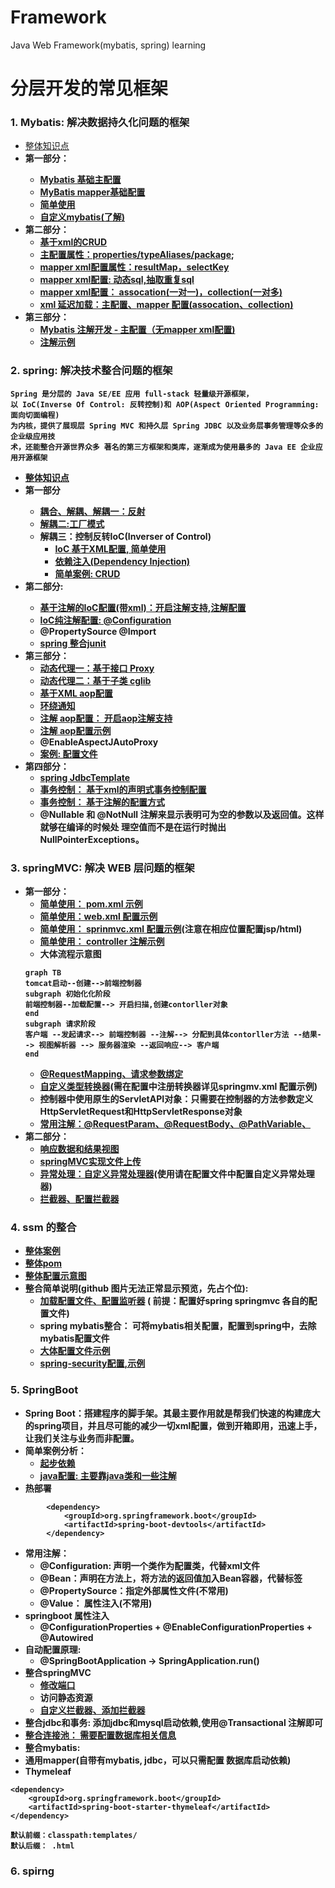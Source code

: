 # Framework
Java Web Framework(mybatis, spring) learning
# 分层开发的常见框架
### 1. Mybatis: 解决数据持久化问题的框架
- [整体知识点](https://github.com/lxf-00/Framework/blob/master/mybatis/%E7%AC%AC%E4%B8%80%E9%83%A8%E5%88%86/learning_1/%E7%9F%A5%E8%AF%86%E7%82%B9)
- <strong>第一部分：<strong>
  - [Mybatis 基础主配置](https://github.com/lxf-00/Framework/blob/master/mybatis/%E7%AC%AC%E4%B8%80%E9%83%A8%E5%88%86/learning_1/src/main/resources/SqlMapConfig.xml)
  - [MyBatis mapper基础配置](https://github.com/lxf-00/Framework/blob/master/mybatis/%E7%AC%AC%E4%B8%80%E9%83%A8%E5%88%86/learning_1/src/main/resources/com/mybatisLearning/dao/UserDao.xml)
  - [简单使用](https://github.com/lxf-00/Framework/blob/master/mybatis/%E7%AC%AC%E4%B8%80%E9%83%A8%E5%88%86/learning_2/src/test/java/com/mybatisLearning/test/MyBatisTest.java)
  - [自定义mybatis(了解)](https://github.com/lxf-00/Framework/tree/master/mybatis/%E7%AC%AC%E4%B8%80%E9%83%A8%E5%88%86/learning_3/src/main/java/com/mybatisLearning/mybatis)
- 第二部分：
  - [基于xml的CRUD](https://github.com/lxf-00/Framework/blob/master/mybatis/%E7%AC%AC%E4%BA%8C%E9%83%A8%E5%88%86/learning_4/src/main/resources/com/mybatis/dao/UserDao.xml)
  - [主配置属性：properties/typeAliases/package](https://github.com/lxf-00/Framework/blob/master/mybatis/%E7%AC%AC%E4%BA%8C%E9%83%A8%E5%88%86/learning_5/src/main/resources/SqlMapConfig.xml);
  - [mapper xml配置属性：resultMap，selectKey](https://github.com/lxf-00/Framework/blob/master/mybatis/%E7%AC%AC%E4%BA%8C%E9%83%A8%E5%88%86/learning_5/src/main/resources/com/mybatis/dao/UserDao.xml)
  - [mapper xml配置: 动态sql,抽取重复sql](https://github.com/lxf-00/Framework/blob/master/mybatis/%E7%AC%AC%E4%BA%8C%E9%83%A8%E5%88%86/learning_6/src/main/resources/com/mybatis/dao/UserDao.xml)
  - [mapper xml配置： assocation(一对一)](https://github.com/lxf-00/Framework/blob/master/mybatis/%E7%AC%AC%E4%BA%8C%E9%83%A8%E5%88%86/learning_7/src/main/resources/com/mybatis/dao/AccountDao.xml)[，collection(一对多)](https://github.com/lxf-00/Framework/blob/master/mybatis/%E7%AC%AC%E4%BA%8C%E9%83%A8%E5%88%86/learning_7/src/main/resources/com/mybatis/dao/UserDao.xml)
  - [xml 延迟加载：主配置、](https://github.com/lxf-00/Framework/blob/master/mybatis/%E7%AC%AC%E4%BA%8C%E9%83%A8%E5%88%86/lazyByAssociation/src/main/resources/SqlMapConfig.xml)[mapper 配置(assocation、collection)](https://github.com/lxf-00/Framework/blob/master/mybatis/%E7%AC%AC%E4%BA%8C%E9%83%A8%E5%88%86/lazyByAssociation/src/main/resources/com/mybatis/dao/AccountDao.xml)
- <strong>第三部分：</strong>
  - [Mybatis 注解开发 - 主配置（无mapper xml配置)](https://github.com/lxf-00/Framework/blob/master/mybatis/%E7%AC%AC%E4%B8%89%E9%83%A8%E5%88%86/annotation_crud/src/main/resources/SqlMapConfig.xml)
  - [注解示例](https://github.com/lxf-00/Framework/blob/master/mybatis/%E7%AC%AC%E4%B8%89%E9%83%A8%E5%88%86/annotation_crud/src/main/java/com/mybatis/dao/UserDao.java)

### 2. spring: 解决技术整合问题的框架
```说明
Spring 是分层的 Java SE/EE 应用 full-stack 轻量级开源框架，
以 IoC(Inverse Of Control: 反转控制)和 AOP(Aspect Oriented Programming:面向切面编程)
为内核，提供了展现层 Spring MVC 和持久层 Spring JDBC 以及业务层事务管理等众多的企业级应用技
术，还能整合开源世界众多 著名的第三方框架和类库，逐渐成为使用最多的 Java EE 企业应用开源框架
```
- [整体知识点](https://github.com/lxf-00/Framework/blob/master/spring/spring%E7%9F%A5%E8%AF%86%E7%82%B9)
- <strong>第一部分<strong>
  - [耦合、解耦、解耦一：反射](https://github.com/lxf-00/Framework/blob/master/spring/%E8%A7%A3%E8%80%A6/program_jdbc_1/src/main/java/com/springlearning/jdbc/JdbcDemo1.java)
  - [解耦二:工厂模式](https://github.com/lxf-00/Framework/blob/master/spring/%E8%A7%A3%E8%80%A6/factory_2/src/main/java/com/factory/factory_test/FactoryBean.java)
  - 解耦三：控制反转IoC(Inverser of Control)
    - [IoC 基于XML配置](https://github.com/lxf-00/Framework/blob/master/spring/%20ioc%20_%20di/spring_2/src/main/resources/bean.xml)[, 简单使用](https://github.com/lxf-00/Framework/blob/master/spring/%20ioc%20_%20di/srping_1/src/main/java/com/factory/ui/Client.java)
    - [依赖注入(Dependency Injection)](https://github.com/lxf-00/Framework/blob/master/spring/%20ioc%20_%20di/srping_3_dependency_injection/src/main/resources/bean.xml)
    - [简单案例: CRUD](https://github.com/lxf-00/Framework/tree/master/spring/%20ioc%20_%20di/spring_ioc_xml_simplecase)
- <strong>第二部分<strong>:
  - [基于注解的IoC配置(带xml)：开启注解支持](https://github.com/lxf-00/Framework/blob/master/spring/%20ioc%20_%20di/spring_anno_ioc/src/main/resources/bean.xml)[,注解配置](https://github.com/lxf-00/Framework/blob/master/spring/%20ioc%20_%20di/spring_anno_ioc/src/main/java/com/factory/service/impl/AccountServiceImpl.java)
  - [IoC纯注解配置: @Configuration](https://github.com/lxf-00/Framework/blob/master/spring/%20ioc%20_%20di/spring_account_anno_without_xml/src/main/java/config/SpringConfig.java)
  - @PropertySource @Import
  - [spring 整合junit](https://github.com/lxf-00/Framework/blob/master/spring/%20ioc%20_%20di/spring_account_anno_without_xml/src/test/java/com/springlearning/test/AccountServiceTest.java)
- <strong>第三部分：</strong>
  - [动态代理一：基于接口 Proxy](https://github.com/lxf-00/Framework/blob/master/spring/proxy_aop/spring_proxy/src/main/java/com/springlearning/proxy/Client.java)
  - [动态代理二：基于子类 cglib](https://github.com/lxf-00/Framework/blob/master/spring/proxy_aop/spring_proxy/src/main/java/com/springlearning/cglib/Client.java)
  - [基于XML aop配置](https://github.com/lxf-00/Framework/blob/master/spring/proxy_aop/spring_aop/src/main/resources/bean.xml)
  - [环绕通知](https://github.com/lxf-00/Framework/blob/master/spring/proxy_aop/spring_aop/src/main/java/com/springlearning/utils/Logger.java)
  - [注解 aop配置： 开启aop注解支持](https://github.com/lxf-00/Framework/blob/master/spring/proxy_aop/spring_anno_aop/src/main/resources/bean.xml)
  - [注解 aop配置示例](https://github.com/lxf-00/Framework/blob/master/spring/proxy_aop/spring_anno_aop/src/main/java/com/springlearning/utils/Logger.java)
  - @EnableAspectJAutoProxy
  - [案例: 配置文件](https://github.com/lxf-00/Framework/blob/master/spring/proxy_aop/spring_account_promption/src/main/resources/bean.xml)
- <strong>第四部分：</strong>
  - [spring JdbcTemplate](https://github.com/lxf-00/Framework/tree/master/spring/transaction/spring_jdbcTemplate)
  - [事务控制： 基于xml的声明式事务控制配置](https://github.com/lxf-00/Framework/blob/master/spring/transaction/spring_tx/src/main/resources/bean.xml)
  - [事务控制： 基于注解的配置方式](https://github.com/lxf-00/Framework/blob/master/spring/transaction/spring_tx_anno/src/main/resources/bean.xml)
  - @Nullable 和 @NotNull 注解来显示表明可为空的参数以及返回值。这样就够在编译的时候处 理空值而不是在运行时抛出 NullPointerExceptions。

### 3. springMVC: 解决 WEB 层问题的框架
- <strong>第一部分：</strong>
  - [简单使用： pom.xml 示例](https://github.com/lxf-00/Framework/blob/master/springmvc/springMVC_01_start/pom.xml)
  - [简单使用：web.xml 配置示例](https://github.com/lxf-00/Framework/blob/master/springmvc/springMVC_01_start/src/main/webapp/WEB-INF/web.xml)
  - [简单使用： sprinmvc.xml 配置示例](https://github.com/lxf-00/Framework/blob/master/springmvc/springMVC_01_start/src/main/resources/springMVC.xml)(注意在相应位置配置jsp/html)
  - [简单使用： controller 注解示例](https://github.com/lxf-00/Framework/blob/master/springmvc/springMVC_01_start/src/main/java/com/springmvc/controller/HelloController.java)
  - 大体流程示意图
  ```mermaid
  graph TB
  tomcat启动--创建-->前端控制器
  subgraph 初始化化阶段
  前端控制器--加载配置--> 开启扫描,创建contorller对象
  end
  subgraph 请求阶段
  客户端 --发起请求--> 前端控制器 --注解--> 分配到具体contorller方法 --结果--> 视图解析器 --> 服务器渲染 --返回响应--> 客户端
  end    
  ```
  - [@RequestMapping、请求参数绑定](https://github.com/lxf-00/Framework/blob/master/springmvc/springMVC_01_start/src/main/java/com/springmvc/controller/ParmasController.java)
  - [自定义类型转换器](https://github.com/lxf-00/Framework/blob/master/springmvc/springMVC_01_start/src/main/java/com/springmvc/utils/StringToDate.java)(需在配置中注册转换器详见springmv.xml 配置示例)
  - 控制器中使用原生的ServletAPI对象：只需要在控制器的方法参数定义HttpServletRequest和HttpServletResponse对象
  - [常用注解：@RequestParam、@RequestBody、@PathVariable、 ](https://github.com/lxf-00/Framework/blob/master/springmvc/springMVC_01_start/src/main/java/com/springmvc/controller/AnnoController.java)
- 第二部分：
  - [响应数据和结果视图](https://github.com/lxf-00/Framework/blob/master/springmvc/springMVC_02_response/src/main/java/com/springMVC/controller/UserController.java)
  - [springMVC实现文件上传](https://github.com/lxf-00/Framework/blob/master/springmvc/springMVC_03_fileupload/src/main/java/com/springMVC/controller/UserController.java)
  - [异常处理：自定义异常处理器](https://github.com/lxf-00/Framework/blob/master/springmvc/springMVC_04_exception/src/main/java/com/springMVC/exception/SysExceptionResolver.java)(使用请在配置文件中配置自定义异常处理器)
  - [拦截器](https://github.com/lxf-00/Framework/blob/master/springmvc/spring_05_interceptor/src/main/java/com/springMVC/interceptor/MyInterceptor1.java)[、配置拦截器](https://github.com/lxf-00/Framework/blob/master/springmvc/spring_05_interceptor/src/main/resources/springMVC.xml)
### 4. ssm 的整合
- [整体案例](https://github.com/lxf-00/Framework/tree/master/ssm_2)
- [整体pom](https://github.com/lxf-00/Framework/blob/master/ssm_2/pom.xml)
- [整体配置示意图](https://github.com/lxf-00/Framework/blob/master/ssm_2/ssm%E6%95%B4%E5%90%88%E7%A4%BA%E6%84%8F%E5%9B%BE.001.jpeg)
- 整合简单说明(github 图片无法正常显示预览，先占个位):
  - [加载配置文件、配置监听器](https://github.com/lxf-00/Framework/blob/master/ssm_2/ssm_2_web/src/main/webapp/WEB-INF/web.xml) ( 前提：配置好spring springmvc 各自的配置文件)
  - spring mybatis整合： 可将mybatis相关配置，配置到spring中，去除mybatis配置文件
  - [大体配置文件示例](https://github.com/lxf-00/Framework/blob/master/ssm_2/ssm_2_web/src/main/resources/applicationContext.xml)
  - [spring-security配置](https://github.com/lxf-00/Framework/blob/master/ssm_2/ssm_2_web/src/main/resources/spring-security.xml)[,示例](https://github.com/lxf-00/Framework/blob/master/ssm_2/ssm_2_service/src/main/java/com/lxf/service/impl/UserServiceImpl.java)

### 5. SpringBoot
- Spring Boot：搭建程序的脚手架。其最主要作用就是帮我们快速的构建庞大的spring项目，并且尽可能的减少一切xml配置，做到开箱即用，迅速上手，让我们关注与业务而非配置。
- 简单案例分析：
  - [起步依赖](https://github.com/lxf-00/Framework/blob/master/springboot_2/pom.xml)
  - [java配置: 主要靠java类和一些注解](https://github.com/lxf-00/Framework/blob/master/springboot_2/src/main/java/com/example/config/JdbcConfig.java)
- 热部署
```
        <dependency>
            <groupId>org.springframework.boot</groupId>
            <artifactId>spring-boot-devtools</artifactId>
        </dependency>
```
  - 常用注解：
    - @Configuration: 声明一个类作为配置类，代替xml文件
    - @Bean：声明在方法上，将方法的返回值加入Bean容器，代替<bean>标签
    - @PropertySource：指定外部属性文件(不常用)
    - @Value： 属性注入(不常用)
  - springboot 属性注入
    - @ConfigurationProperties + @EnableConfigurationProperties + @Autowired
- 自动配置原理:
  - @SpringBootApplication -> SpringApplication.run()
- 整合springMVC
  - [修改端口](https://github.com/lxf-00/Framework/blob/master/springboot_2/src/main/resources/application.yml)
  - 访问静态资源
  - [自定义拦截器](https://github.com/lxf-00/Framework/blob/master/springboot_2/src/main/java/com/example/interceptor/Myinterceptor.java)[、添加拦截器](https://github.com/lxf-00/Framework/blob/master/springboot_2/src/main/java/com/example/config/MvcConfig.java)
- 整合jdbc和事务: 添加jdbc和mysql启动依赖,使用@Transactional 注解即可
- [整合连接池： 需要配置数据库相关信息](https://github.com/lxf-00/Framework/blob/master/springboot_2/src/main/resources/application.yml)
- 整合mybatis:
- 通用mapper(自带有mybatis, jdbc，可以只需配置 数据库启动依赖)
- Thymeleaf
```
<dependency>
    <groupId>org.springframework.boot</groupId>
    <artifactId>spring-boot-starter-thymeleaf</artifactId>
</dependency>

默认前缀：classpath:templates/
默认后缀： .html
```

### 6. spirng

